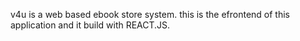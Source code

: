 v4u is a web based ebook store system.
this is the efrontend of this application and it build with REACT.JS.
